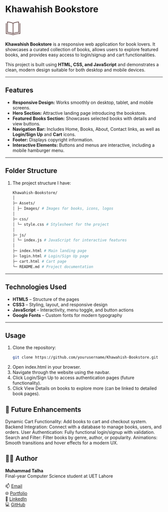 # Khawahish Bookstore

![Khawahish Logo](Assets/Images/icons8-open-book-50.png)

**Khawahish Bookstore** is a responsive web application for book lovers. It showcases a curated collection of books, allows users to explore featured books, and provides easy access to login/signup and cart functionalities.  

This project is built using **HTML, CSS, and JavaScript** and demonstrates a clean, modern design suitable for both desktop and mobile devices.

---

## Features

- **Responsive Design:** Works smoothly on desktop, tablet, and mobile screens.  
- **Hero Section:** Attractive landing page introducing the bookstore.  
- **Featured Books Section:** Showcases selected books with details and view buttons.  
- **Navigation Bar:** Includes Home, Books, About, Contact links, as well as **Login/Sign Up** and **Cart** icons.  
- **Footer:** Displays copyright information.  
- **Interactive Elements:** Buttons and menus are interactive, including a mobile hamburger menu.  

---

## Folder Structure

1. The project structure I have:
    ```bash
    Khawahish-Bookstore/
    │
    ├─ Assets/
    │ ├─ Images/ # Images for books, icons, logos
    │
    ├─ css/
    │ └─ style.css # Stylesheet for the project
    │
    ├─ js/
    │ └─ index.js # JavaScript for interactive features
    │
    ├─ index.html # Main landing page
    ├─ login.html # Login/Sign Up page
    ├─ cart.html # Cart page
    └─ README.md # Project documentation

---

## Technologies Used

- **HTML5** – Structure of the pages  
- **CSS3** – Styling, layout, and responsive design  
- **JavaScript** – Interactivity, menu toggle, and button actions  
- **Google Fonts** – Custom fonts for modern typography  

---

## Usage

1. Clone the repository:
   ```bash
   git clone https://github.com/yourusername/Khawahish-Bookstore.git
2. Open index.html in your browser.
3. Navigate through the website using the navbar.
4. Click Login/Sign Up to access authentication pages (future functionality).
5. Click View Details on books to explore more (can be linked to detailed book pages).

## 📘 Future Enhancements
  Dynamic Cart Functionality: Add books to cart and checkout system.
  Backend Integration: Connect with a database to manage books, users, and orders.
  User Authentication: Fully functional login/signup with validation.
  Search and Filter: Filter books by genre, author, or popularity.
  Animations: Smooth transitions and hover effects for a modern UX.
  
## 👨‍💻 Author
**Muhammad Talha**  
Final-year Computer Science student at UET Lahore  

📫 [Email](mailto:muhammadtalhashahid2005@gmail.com)  
🌐 [Portfolio](https://talhashahid.netlify.app)  
💼 [LinkedIn](https://www.linkedin.com/in/muhammadtaalhaa/)  
💻 [GitHub](https://github.com/RanaTalha04)

